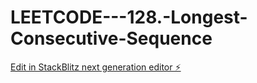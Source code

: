 # LEETCODE---128.-Longest-Consecutive-Sequence

[Edit in StackBlitz next generation editor ⚡️](https://stackblitz.com/~/github.com/sspinit88/LEETCODE---128.-Longest-Consecutive-Sequence)